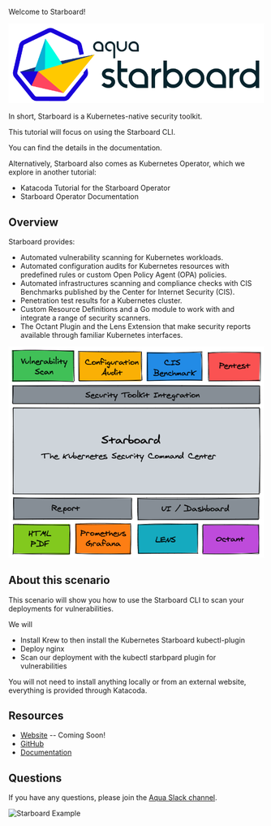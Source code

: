 Welcome to Starboard!

![Starboard Logo](./assets/images/starboard.png)

In short, Starboard is a Kubernetes-native security toolkit.

This tutorial will focus on using the Starboard CLI.

You can find the details in the documentation.

Alternatively, Starboard also comes as Kubernetes Operator, which we explore in another tutorial:
* Katacoda Tutorial for the Starboard Operator
* Starboard Operator Documentation

## Overview

Starboard provides:

* Automated vulnerability scanning for Kubernetes workloads.
* Automated configuration audits for Kubernetes resources with predefined rules or custom Open Policy Agent (OPA) policies.
* Automated infrastructures scanning and compliance checks with CIS Benchmarks published by the Center for Internet Security (CIS).
* Penetration test results for a Kubernetes cluster.
* Custom Resource Definitions and a Go module to work with and integrate a range of security scanners.
* The Octant Plugin and the Lens Extension that make security reports available through familiar Kubernetes interfaces.

![Starboard Overview](./assets/images/starboard-overview.png)

## About this scenario

This scenario will show you how to use the Starboard CLI to scan your deployments for vulnerabilities.

We will
* Install Krew to then install the Kubernetes Starboard kubectl-plugin
* Deploy nginx 
* Scan our deployment with the kubectl starbpard plugin for vulnerabilities

You will not need to install anything locally or from an external website, everything is provided through Katacoda.

## Resources

* [Website]() -- Coming Soon!
* [GitHub](https://github.com/aquasecurity/starboard)
* [Documentation](https://aquasecurity.github.io/starboard/)

## Questions

If you have any questions, please join the [Aqua Slack channel](https://slack.aquasec.com/). 

![Starboard Example](./assets/images/starboard-cli.gif)
